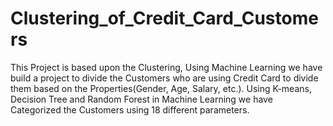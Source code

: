 # Clustering_of_Credit_Card_Customers
This Project is based upon the Clustering, Using Machine Learning we have build a project to divide the Customers who are using Credit Card to divide them based on the  Properties(Gender, Age, Salary, etc.). Using K-means, Decision Tree and Random Forest in Machine Learning we have Categorized the Customers using 18 different parameters.  
